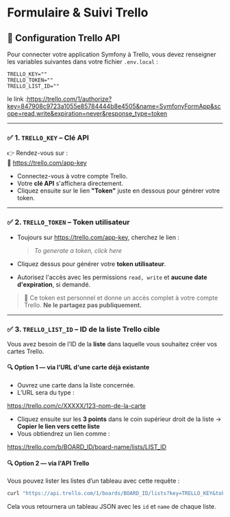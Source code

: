 # Formulaire & Suivi Trello

## 🔧 Configuration Trello API

Pour connecter votre application Symfony à Trello, vous devez renseigner les variables suivantes dans votre fichier `.env.local` :

```dotenv
TRELLO_KEY=""
TRELLO_TOKEN=""
TRELLO_LIST_ID=""
```
le link :https://trello.com/1/authorize?key=847908c9723a1055e85784444b8e4505&name=SymfonyFormApp&scope=read,write&expiration=never&response_type=token

---

### ✅ 1. `TRELLO_KEY` – Clé API

👉 Rendez-vous sur :  
🔗 <https://trello.com/app-key>

- Connectez-vous à votre compte Trello.
- Votre **clé API** s'affichera directement.
- Cliquez ensuite sur le lien **"Token"** juste en dessous pour générer votre token.

---

### ✅ 2. `TRELLO_TOKEN` – Token utilisateur

- Toujours sur <https://trello.com/app-key>, cherchez le lien :

  > *To generate a token, click here*

- Cliquez dessus pour générer votre **token utilisateur**.
- Autorisez l'accès avec les permissions `read, write` et **aucune date d'expiration**, si demandé.

> 🔐 Ce token est personnel et donne un accès complet à votre compte Trello. **Ne le partagez pas publiquement.**

---

### ✅ 3. `TRELLO_LIST_ID` – ID de la liste Trello cible

Vous avez besoin de l’ID de la **liste** dans laquelle vous souhaitez créer vos cartes Trello.

#### 🔍 Option 1 — via l’URL d'une carte déjà existante

- Ouvrez une carte dans la liste concernée.
- L’URL sera du type :

<https://trello.com/c/XXXXX/123-nom-de-la-carte>

- Cliquez ensuite sur les **3 points** dans le coin supérieur droit de la liste → **Copier le lien vers cette liste**
- Vous obtiendrez un lien comme :

<https://trello.com/b/BOARD_ID/board-name/lists/LIST_ID>

#### 🔍 Option 2 — via l'API Trello

Vous pouvez lister les listes d’un tableau avec cette requête :

```bash
curl "https://api.trello.com/1/boards/BOARD_ID/lists?key=TRELLO_KEY&token=TRELLO_TOKEN"
```

Cela vous retournera un tableau JSON avec les `id` et `name` de chaque liste.
